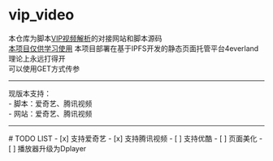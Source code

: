 # vip_video

本仓库为脚本[VIP视频解析](https://scriptcat.org/script-show-page/792)的对接网站和脚本源码<br>
<u>本项目仅供学习使用</u>
本项目部署在基于IPFS开发的静态页面托管平台4everland<br>
理论上永远打得开<br>
可以使用GET方式传参<br>

<hr>
现版本支持：<br>
  - 脚本：爱奇艺、腾讯视频<br>
  - 网站：爱奇艺、腾讯视频<br>
<hr>
# TODO LIST
- [x] 支持爱奇艺
- [x] 支持腾讯视频
- [ ] 支持优酷
- [ ] 页面美化
- [ ] 播放器升级为Dplayer
